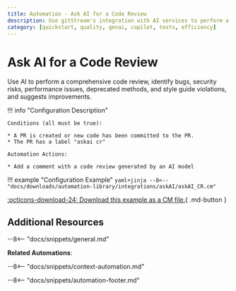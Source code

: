 ```yaml
---
title: Automation - Ask AI for a Code Review
description: Use gitStream's integration with AI services to perform a comprehensive code review to your code
category: [quickstart, quality, genai, copilot, tests, efficiency]
---
```

# Ask AI for a Code Review

<!-- --8<-- [start:example]-->
Use AI to perform a comprehensive code review, identify bugs, security risks, performance issues, deprecated methods, and style guide violations, and suggests improvements.

!!! info "Configuration Description"

    Conditions (all must be true):

    * A PR is created or new code has been committed to the PR.
    * The PR has a label "askai cr"

    Automation Actions:

    * Add a comment with a code review generated by an AI model

!!! example "Configuration Example"
    ```yaml+jinja
    --8<-- "docs/downloads/automation-library/integrations/askAI/askAI_CR.cm"
    ```
    <div class="result" markdown>
        <span>
        [:octicons-download-24: Download this example as a CM file.](/downloads/automation-library/integrations/askAI/askAI_CR.cm){ .md-button }
        </span>
    </div>
<!-- --8<-- [end:example]-->

## Additional Resources

--8<-- "docs/snippets/general.md"

**Related Automations**:

--8<-- "docs/snippets/context-automation.md"

--8<-- "docs/snippets/automation-footer.md"
